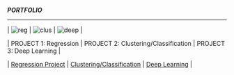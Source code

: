 ***PORTFOLIO***

-------------------------------

| ![reg](https://cdn.iconscout.com/icon/premium/png-256-thumb/linear-regression-1523177-1290088.png) | ![clus](https://raw.githubusercontent.com/pedrodbs/Aglomera/master/img/aglomera.ico) | ![deep](https://encrypted-tbn0.gstatic.com/images?q=tbn:ANd9GcTk8NdqICrGo0ANzHFMbmnJjP_H30X-duR8zw&usqp=CAU) |

| PROJECT 1: Regression | PROJECT 2: Clustering/Classification |  PROJECT 3: Deep Learning |

| [Regression Project](https://www.google.com) | [Clustering/Classification](https://www.google.com) |  [Deep Learning](https://www.google.com) |
